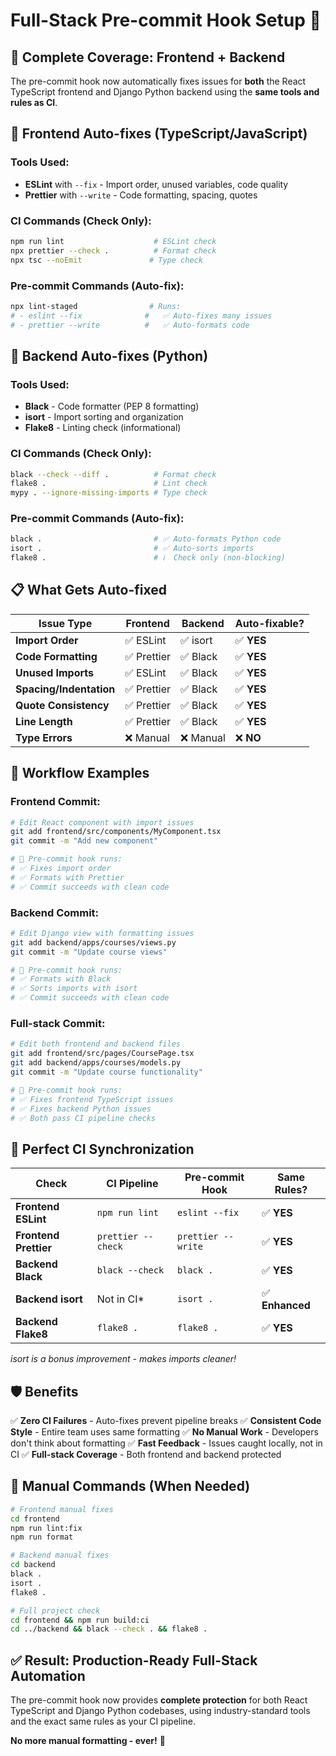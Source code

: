 # Full-Stack Pre-commit Hook Setup 🚀

## 🎯 **Complete Coverage: Frontend + Backend**

The pre-commit hook now automatically fixes issues for **both** the React TypeScript frontend and Django Python backend using the **same tools and rules as CI**.

## 🔧 **Frontend Auto-fixes** (TypeScript/JavaScript)

### Tools Used:
- **ESLint** with `--fix` - Import order, unused variables, code quality
- **Prettier** with `--write` - Code formatting, spacing, quotes

### CI Commands (Check Only):
```bash
npm run lint                    # ESLint check
npx prettier --check .          # Format check
npx tsc --noEmit               # Type check
```

### Pre-commit Commands (Auto-fix):
```bash
npx lint-staged                # Runs:
# - eslint --fix              #   ✅ Auto-fixes many issues
# - prettier --write          #   ✅ Auto-formats code
```

## 🐍 **Backend Auto-fixes** (Python)

### Tools Used:
- **Black** - Code formatter (PEP 8 formatting)
- **isort** - Import sorting and organization
- **Flake8** - Linting check (informational)

### CI Commands (Check Only):
```bash
black --check --diff .          # Format check
flake8 .                        # Lint check
mypy . --ignore-missing-imports # Type check
```

### Pre-commit Commands (Auto-fix):
```bash
black .                         # ✅ Auto-formats Python code
isort .                         # ✅ Auto-sorts imports
flake8 .                        # ℹ️  Check only (non-blocking)
```

## 📋 **What Gets Auto-fixed**

| **Issue Type** | **Frontend** | **Backend** | **Auto-fixable?** |
|---|---|---|---|
| **Import Order** | ✅ ESLint | ✅ isort | ✅ **YES** |
| **Code Formatting** | ✅ Prettier | ✅ Black | ✅ **YES** |
| **Unused Imports** | ✅ ESLint | ✅ Black | ✅ **YES** |
| **Spacing/Indentation** | ✅ Prettier | ✅ Black | ✅ **YES** |
| **Quote Consistency** | ✅ Prettier | ✅ Black | ✅ **YES** |
| **Line Length** | ✅ Prettier | ✅ Black | ✅ **YES** |
| **Type Errors** | ❌ Manual | ❌ Manual | ❌ **NO** |

## 🚀 **Workflow Examples**

### Frontend Commit:
```bash
# Edit React component with import issues
git add frontend/src/components/MyComponent.tsx
git commit -m "Add new component"

# 🔧 Pre-commit hook runs:
# ✅ Fixes import order
# ✅ Formats with Prettier
# ✅ Commit succeeds with clean code
```

### Backend Commit:
```bash
# Edit Django view with formatting issues
git add backend/apps/courses/views.py
git commit -m "Update course views"

# 🐍 Pre-commit hook runs:
# ✅ Formats with Black
# ✅ Sorts imports with isort
# ✅ Commit succeeds with clean code
```

### Full-stack Commit:
```bash
# Edit both frontend and backend files
git add frontend/src/pages/CoursePage.tsx
git add backend/apps/courses/models.py
git commit -m "Update course functionality"

# 🎉 Pre-commit hook runs:
# ✅ Fixes frontend TypeScript issues
# ✅ Fixes backend Python issues
# ✅ Both pass CI pipeline checks
```

## 🎯 **Perfect CI Synchronization**

| **Check** | **CI Pipeline** | **Pre-commit Hook** | **Same Rules?** |
|---|---|---|---|
| **Frontend ESLint** | `npm run lint` | `eslint --fix` | ✅ **YES** |
| **Frontend Prettier** | `prettier --check` | `prettier --write` | ✅ **YES** |
| **Backend Black** | `black --check` | `black .` | ✅ **YES** |
| **Backend isort** | Not in CI* | `isort .` | ✅ **Enhanced** |
| **Backend Flake8** | `flake8 .` | `flake8 .` | ✅ **YES** |

*isort is a bonus improvement - makes imports cleaner!*

## 🛡️ **Benefits**

✅ **Zero CI Failures** - Auto-fixes prevent pipeline breaks
✅ **Consistent Code Style** - Entire team uses same formatting
✅ **No Manual Work** - Developers don't think about formatting
✅ **Fast Feedback** - Issues caught locally, not in CI
✅ **Full-stack Coverage** - Both frontend and backend protected

## 🔧 **Manual Commands** (When Needed)

```bash
# Frontend manual fixes
cd frontend
npm run lint:fix
npm run format

# Backend manual fixes
cd backend
black .
isort .
flake8 .

# Full project check
cd frontend && npm run build:ci
cd ../backend && black --check . && flake8 .
```

## ✅ **Result: Production-Ready Full-Stack Automation**

The pre-commit hook now provides **complete protection** for both React TypeScript and Django Python codebases, using industry-standard tools and the exact same rules as your CI pipeline.

**No more manual formatting - ever!** 🎉